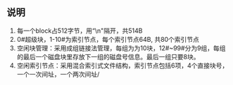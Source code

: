 ## 说明
1. 每一个block占512字节，用“\n"隔开，共514B
2. 0#超级块，1-10#为索引节点，每个索引节点64B, 共80个索引节点
3. 空闲块管理：采用成组链接法管理，每组为为10块，12#~99#分为9组，每组的最后一个磁盘块里存放下一组的磁盘号信息。最后一组只要8块。
4. 空闲索引节点：采用混合索引式文件结构，索引节点包括6项，4个直接块号，一个一次间址，一个两次间址/